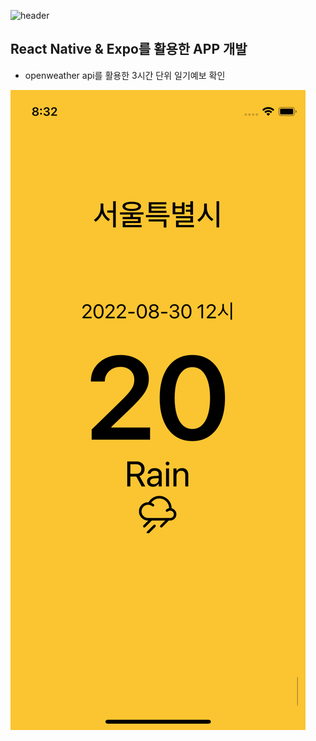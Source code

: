 ![header](https://capsule-render.vercel.app/api?type=waving&&color=auto&height=200&section=header&text=WeatherAPP&fontSize=65)

## React Native & Expo를 활용한 APP 개발

- openweather api를 활용한 3시간 단위 일기예보 확인

![image](weatherapp.png)
